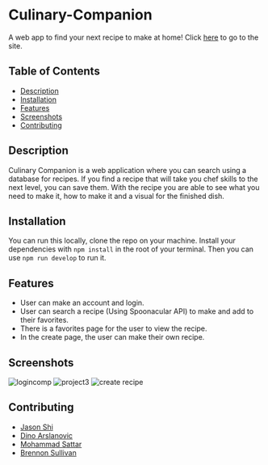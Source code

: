 # Culinary-Companion
A web app to find your next recipe to make at home! Click [here](https://culinary-companion.herokuapp.com/) to go to the site.

 ## Table of Contents 
  - [Description](#description)
  - [Installation](#installation)
  - [Features](#features)
  - [Screenshots](#screenshots)
  - [Contributing](#contributing)


## Description

Culinary Companion is a web application where you can search using a  database for recipes. If you find a recipe that will take you chef skills to the next level, you can save them. With the recipe you are able to see what you need to make it, how to make it and a visual for the finished dish.

## Installation

You can run this locally, clone the repo on your machine. Install your dependencies with `npm install` in the root of your terminal. Then you can use `npm run develop` to run it.

## Features

 - User can make an account and login.
 - User can search a recipe (Using Spoonacular API) to make and add to their favorites.
 - There is a favorites page for the user to view the recipe.
 - In the create page, the user can make their own recipe.

## Screenshots
![logincomp](https://github.com/Jshigoodies/Culinary-Companion/assets/117688172/c18c729c-52d7-48c8-bf66-da6cc331a311)
![project3](https://github.com/Jshigoodies/Culinary-Companion/assets/117688172/632fc149-ecb4-4a84-aa43-e13e7874c976)
![create recipe](https://github.com/Jshigoodies/Culinary-Companion/assets/117688172/b987fa90-28e6-4f8d-88ed-fe62ba34ac93)

## Contributing

- [Jason Shi](https://github.com/Jshigoodies)
- [Dino Arslanovic](https://github.com/dinoarslanovic26)
- [Mohammad Sattar](https://github.com/UrEmotional)
- [Brennon Sullivan](https://github.com/BrennonSullivan)
